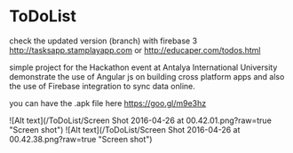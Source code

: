 # ToDoList
check the updated version (branch) with firebase 3 http://tasksapp.stamplayapp.com or http://educaper.com/todos.html 

simple project for the Hackathon event at Antalya International University 
demonstrate the use of Angular js on building cross platform apps 
and also the use of Firebase integration to sync data online.

you can have the .apk file here  https://goo.gl/m9e3hz

![Alt text](/ToDoList/Screen Shot 2016-04-26 at 00.42.01.png?raw=true "Screen shot")
![Alt text](/ToDoList/Screen Shot 2016-04-26 at 00.42.38.png?raw=true "Screen shot")

